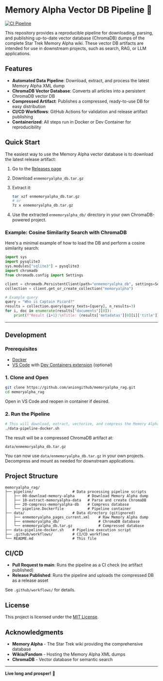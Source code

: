 # Memory Alpha Vector DB Pipeline 🖖

[![CI Pipeline](https://github.com/aniongithub/memoryalpha_chromadb/actions/workflows/ci-pipeline.yml/badge.svg?branch=main)](https://github.com/aniongithub/memoryalpha_rag/actions/workflows/ci-pipeline.yml)

This repository provides a reproducible pipeline for downloading, parsing, and publishing up-to-date vector database (ChromaDB) dumps of the complete Star Trek Memory Alpha wiki. These vector DB artifacts are intended for use in downstream projects, such as search, RAG, or LLM applications.

## Features

- **Automated Data Pipeline**: Download, extract, and process the latest Memory Alpha XML dump
- **ChromaDB Vector Database**: Converts all articles into a persistent ChromaDB vector DB
- **Compressed Artifact**: Publishes a compressed, ready-to-use DB for easy distribution
- **CI/CD Workflows**: GitHub Actions for validation and release artifact publishing
- **Containerized**: All steps run in Docker or Dev Container for reproducibility


## Quick Start

The easiest way to use the Memory Alpha vector database is to download the latest release artifact:

1. Go to the [Releases page](https://github.com/aniongithub/memoryalpha_rag/releases)
2. Download `enmemoryalpha_db.tar.gz`
3. Extract it:

   ```bash
   tar xzf enmemoryalpha_db.tar.gz
   # or
   7z x enmemoryalpha_db.tar.gz
   ```

4. Use the extracted `enmemoryalpha_db/` directory in your own ChromaDB-powered project.

### Example: Cosine Similarity Search with ChromaDB

Here's a minimal example of how to load the DB and perform a cosine similarity search:

```python
import sys
import pysqlite3
sys.modules["sqlite3"] = pysqlite3
import chromadb
from chromadb.config import Settings

client = chromadb.PersistentClient(path="enmemoryalpha_db", settings=Settings(allow_reset=True))
collection = client.get_or_create_collection("memoryalpha")

# Example query
query = "Who is Captain Picard?"
results = collection.query(query_texts=[query], n_results=3)
for i, doc in enumerate(results["documents"][0]):
    print(f"Result {i+1}:\nTitle: {results['metadatas'][0][i]['title']}\nContent: {doc[:300]}\n---")
```

---

## Development

### Prerequisites

- [Docker](https://www.docker.com/get-started)
- [VS Code](https://code.visualstudio.com/) with [Dev Containers extension](https://marketplace.visualstudio.com/items?itemName=ms-vscode-remote.remote-containers) (optional)

### 1. Clone and Open

```bash
git clone https://github.com/aniongithub/memoryalpha_rag.git
cd memoryalpha_rag
```

Open in VS Code and reopen in container if desired.

### 2. Run the Pipeline

```bash
# This will download, extract, vectorize, and compress the Memory Alpha database
./data-pipeline-docker.sh
```

The result will be a compressed ChromaDB artifact at:

```
data/enmemoryalpha_db.tar.gz
```

You can now use `data/enmemoryalpha_db.tar.gz` in your own projects. Decompress and mount as needed for downstream applications.

## Project Structure

```
memoryalpha_rag/
├── pipeline/                  # Data processing pipeline scripts
│   ├── 00-download-memory-alpha      # Download Memory Alpha dump
│   ├── 10-extract-memoryalpha-data   # Parse and create ChromaDB
│   ├── 20-compress-memoryalpha-db    # Compress database
│   └── pipeline.Dockerfile           # Pipeline container
├── data/                      # Data directory (gitignored)
│   ├── enmemoryalpha_pages_current.xml    # Raw Memory Alpha dump
│   ├── enmemoryalpha_db/                  # ChromaDB database
│   └── enmemoryalpha_db.tar.gz            # Compressed database
├── data-pipeline-docker.sh    # Pipeline execution script
├── .github/workflows/         # CI/CD workflows
└── README.md                  # This file
```

## CI/CD

- **Pull Request to main**: Runs the pipeline as a CI check (no artifact published)
- **Release Published**: Runs the pipeline and uploads the compressed DB as a release asset

See `.github/workflows/` for details.

## License

This project is licensed under the [MIT License](LICENSE).

## Acknowledgments

- **Memory Alpha** - The Star Trek wiki providing the comprehensive database
- **Wikia/Fandom** - Hosting the Memory Alpha XML dumps
- **ChromaDB** - Vector database for semantic search

---

**Live long and prosper!** 🖖
